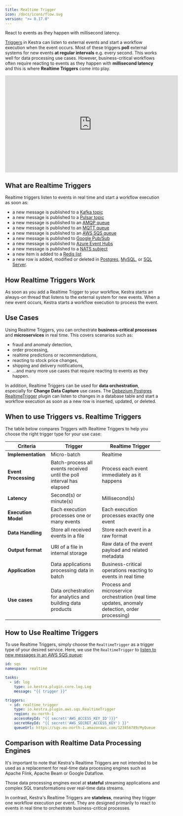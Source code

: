 ```yaml
---
title: Realtime Trigger
icon: /docs/icons/flow.svg
version: ">= 0.17.0"
---
```


React to events as they happen with millisecond latency.


[Triggers](./index.md) in Kestra can listen to external events and start a workflow execution when the event occurs. Most of these triggers **poll** external systems for new events **at regular intervals** e.g. every second. This works well for data processing use cases. However, business-critical workflows often require reacting to events as they happen with **millisecond latency** and this is where **Realtime Triggers** come into play.

<div class="video-container">
    <iframe width="560" height="315" src="https://www.youtube.com/embed/bLzk4dKc95g?si=To23PJ0Ags7Mtb7f" title="YouTube video player" frameborder="0" allow="accelerometer; autoplay; clipboard-write; encrypted-media; gyroscope; picture-in-picture; web-share" referrerpolicy="strict-origin-when-cross-origin" allowfullscreen></iframe>
</div>

## What are Realtime Triggers

Realtime triggers listen to events in real time and start a workflow execution as soon as:
- a new message is published to a [Kafka topic](/plugins/plugin-kafka/triggers/io.kestra.plugin.kafka.realtimetrigger)
- a new message is published to a [Pulsar topic](/plugins/plugin-pulsar/triggers/io.kestra.plugin.pulsar.realtimetrigger)
- a new message is published to an [AMQP queue](/plugins/plugin-amqp/triggers/io.kestra.plugin.amqp.realtimetrigger)
- a new message is published to an [MQTT queue](/plugins/plugin-mqtt/triggers/io.kestra.plugin.mqtt.realtimetrigger)
- a new message is published to an [AWS SQS queue](/plugins/plugin-aws/triggers/sqs/io.kestra.plugin.aws.sqs.realtimetrigger)
- a new message is published to [Google Pub/Sub](/plugins/plugin-gcp/triggers/pubsub/io.kestra.plugin.gcp.pubsub.realtimetrigger)
- a new message is published to [Azure Event Hubs](/plugins/plugin-azure/triggers/eventhubs/io.kestra.plugin.azure.eventhubs.realtimetrigger)
- a new message is published to a [NATS subject](/plugins/plugin-nats/triggers/io.kestra.plugin.nats.realtimetrigger)
- a new item is added to a [Redis list](/plugins/plugin-redis/triggers/io.kestra.plugin.redis.realtimetriggerlist)
- a new row is added, modified or deleted in [Postgres](/plugins/plugin-debezium-postgres/triggers/io.kestra.plugin.debezium.postgres.realtimetrigger), [MySQL](/plugins/plugin-debezium-mysql/triggers/io.kestra.plugin.debezium.mysql.realtimetrigger), or [SQL Server](/plugins/plugin-debezium-sqlserver/triggers/io.kestra.plugin.debezium.sqlserver.realtimetrigger).

## How Realtime Triggers Work

As soon as you add a Realtime Trigger to your workflow, Kestra starts an always-on thread that listens to the external system for new events. When a new event occurs, Kestra starts a workflow execution to process the event.


## Use Cases

Using Realtime Triggers, you can orchestrate **business-critical processes** and **microservices** in real time. This covers scenarios such as:
- fraud and anomaly detection,
- order processing,
- realtime predictions or recommendations,
- reacting to stock price changes,
- shipping and delivery notifications,
- ...and many more use cases that require reacting to events as they happen.

In addition, Realtime Triggers can be used for **data orchestration**, especially for **Change Data Capture** use cases. The [Debezium Postgres RealtimeTrigger](/plugins/plugin-debezium-postgres/triggers/io.kestra.plugin.debezium.postgres.realtimetrigger) plugin can listen to changes in a database table and start a workflow execution as soon as a new row is inserted, updated, or deleted.

## When to use Triggers vs. Realtime Triggers

The table below compares Triggers with Realtime Triggers to help you choose the right trigger type for your use case:

| Criteria             | Trigger                                                               | Realtime Trigger                                                                                |
|----------------------|-----------------------------------------------------------------------|-------------------------------------------------------------------------------------------------|
| **Implementation**   | Micro-batch                                                           | Realtime                                                                                        |
| **Event Processing** | Batch-process all events received until the poll interval has elapsed | Process each event immediately as it happens                                                    |
| **Latency**          | Second(s) or minute(s)                                                | Millisecond(s)                                                                                  |
| **Execution Model**  | Each execution processes one or many events                           | Each execution processes exactly one event                                                      |
| **Data Handling**    | Store all received events in a file                                   | Store each event in a raw format                                                                |
| **Output format**    | URI of a file in internal storage                                     | Raw data of the event payload and related metadata                                              |
| **Application**      | Data applications processing data in batch                            | Business-critical operations reacting to events in real time                                    |
| **Use cases**        | Data orchestration for analytics and building data products           | Process and microservice orchestration (real time updates, anomaly detection, order processing) |


## How to Use Realtime Triggers

To use Realtime Triggers, simply choose the `RealtimeTrigger` as a trigger type of your desired service. Here, we use the `RealtimeTrigger` to [listen to new messages in an AWS SQS queue](https://youtu.be/bLzk4dKc95g):

```yaml
id: sqs
namespace: realtime

tasks:
  - id: log
    type: io.kestra.plugin.core.log.Log
    message: "{{ trigger }}"

triggers:
  - id: realtime_trigger
    type: io.kestra.plugin.aws.sqs.RealtimeTrigger
    region: eu-north-1
    accessKeyId: "{{ secret('AWS_ACCESS_KEY_ID')}}"
    secretKeyId: "{{ secret('AWS_SECRET_ACCESS_KEY') }}"
    queueUrl: https://sqs.eu-north-1.amazonaws.com/123456789/MyQueue
```

## Comparison with Realtime Data Processing Engines

It's important to note that Kestra's Realtime Triggers are not intended to be used as a replacement for real-time data processing engines such as Apache Flink, Apache Beam or Google Dataflow.

Those data processing engines excel at **stateful** streaming applications and complex SQL transformations over real-time data streams.

In contrast, Kestra's Realtime Triggers are **stateless**, meaning they trigger one workflow execution per event. They are designed primarily to react to events in real time to orchestrate business-critical processes.
